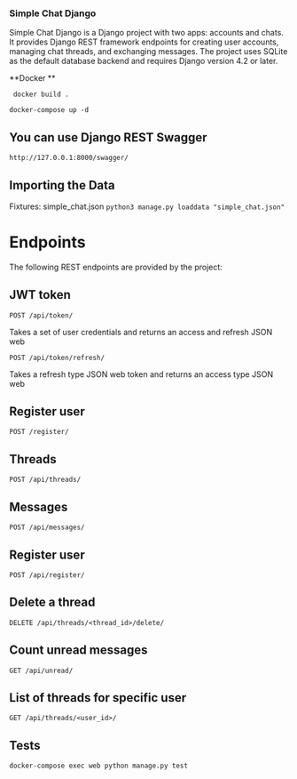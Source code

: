 ### Simple Chat Django

Simple Chat Django is a Django project with two apps: accounts and chats. It provides Django REST framework endpoints for creating user accounts, managing chat threads, and exchanging messages. The project uses SQLite as the default database backend and requires Django version 4.2 or later.

**Docker
**

` docker build .`

`docker-compose up -d`

## You can use Django REST Swagger


`http://127.0.0.1:8000/swagger/`

## Importing the Data

Fixtures: simple_chat.json
`python3 manage.py loaddata "simple_chat.json"`

# Endpoints

The following REST endpoints are provided by the project:

## JWT token
`POST /api/token/`

Takes a set of user credentials and returns an access and refresh JSON web

`POST /api/token/refresh/`

Takes a refresh type JSON web token and returns an access type JSON web

## Register user

`POST /register/`

## Threads

`POST /api/threads/`

## Messages
`POST /api/messages/`

## Register user

`POST /api/register/`

## Delete a thread

`DELETE /api/threads/<thread_id>/delete/`

## Count unread messages
`GET /api/unread/`

## List of threads for specific user
`GET /api/threads/<user_id>/`

## Tests
`docker-compose exec web python manage.py test
`
